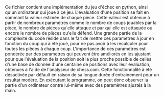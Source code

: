 Ce fichier contient une implémentation du jeu d'échec en python, ainsi qu'un ordinateur qui joue à ce jeu. L'évaluation d'une position se fait en sommant la valeur estimée de chaque pièce. Cette valeur est
obtenue à partir de nombreux paramètres comme le nombre de coups jouables par la pièce, le nombre de pièces qu'elle attaque et par qui elle est attaquée ou encore le nombre de pièces qu'elle défend. Une grande
partie de la complexité du code réside dans le fait de mettre ces paramètres à jour en fonction du coup qui à été joué, pour ne pas avoir à les recalculer pour toutes les pièces à chaque coup. L'importance de
ces paramètres est pondérée par des paramètres qui peuvent être améliorés en les ajustant pour que l'évaluation de la position soit la plus proche possible de celles d'une base de donnée d'une centaine de
positions avec leur évaluation, obtenues à l'aide de l'analyseur de chess.com. Cette fonctionnalité à été désactivée par défault en raison de sa longue durée d'entrainement pour un résultat modéré. En exécutant
le programme, on peut donc observer la partie d'un ordinateur contre lui-même avec des paramètres ajustés à la main.
